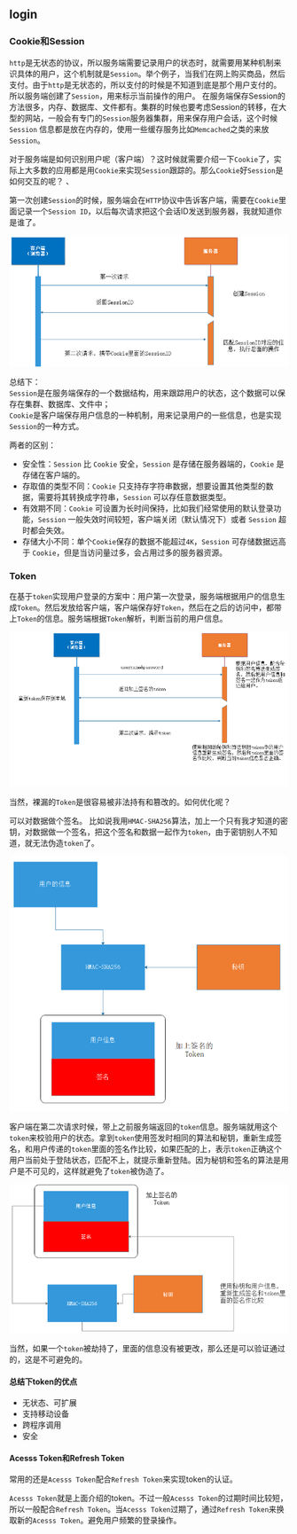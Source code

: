 ## login

### Cookie和Session

`http`是无状态的协议，所以服务端需要记录用户的状态时，就需要用某种机制来识具体的用户，这个机制就是`Session`。举个例子，当我们在网上购买商品，然后支付。由于`http`是无状态的，所以支付的时候是不知道到底是那个用户支付的。所以服务端创建了`Session`，用来标示当前操作的用户。
在服务端保存Session的方法很多，内存、数据库、文件都有。集群的时候也要考虑Session的转移，在大型的网站，一般会有专门的`Session`服务器集群，用来保存用户会话，这个时候 `Session` 信息都是放在内存的，使用一些缓存服务比如`Memcached`之类的来放 `Session`。   

对于服务端是如何识别用户呢（客户端）？这时候就需要介绍一下`Cookie`了，实际上大多数的应用都是用`Cookie`来实现`Session`跟踪的。那么`Cookie`好`Session`是如何交互的呢？  、

第一次创建`Session`的时候，服务端会在`HTTP`协议中告诉客户端，需要在`Cookie`里面记录一个`Session ID`，以后每次请求把这个会话ID发送到服务器，我就知道你是谁了。   

![bufio](images/login-session.png?raw=true)

总结下：  
`Session`是在服务端保存的一个数据结构，用来跟踪用户的状态，这个数据可以保存在集群、数据库、文件中；  
`Cookie`是客户端保存用户信息的一种机制，用来记录用户的一些信息，也是实现`Session`的一种方式。  

两者的区别：  

- 安全性：`Session` 比 `Cookie` 安全，`Session` 是存储在服务器端的，`Cookie` 是存储在客户端的。  
- 存取值的类型不同：`Cookie` 只支持存字符串数据，想要设置其他类型的数据，需要将其转换成字符串，`Session` 可以存任意数据类型。  
- 有效期不同：`Cookie` 可设置为长时间保持，比如我们经常使用的默认登录功能，`Session` 一般失效时间较短，客户端关闭（默认情况下）或者 `Session` 超时都会失效。  
- 存储大小不同：单个`Cookie`保存的数据不能超过`4K`，`Session` 可存储数据远高于 `Cookie`，但是当访问量过多，会占用过多的服务器资源。  

### Token

在基于`token`实现用户登录的方案中：用户第一次登录，服务端根据用户的信息生成`Token`。然后发放给客户端，客户端保存好`Token`，然后在之后的访问中，都带上`Token`的信息。服务端根据`Token`解析，判断当前的用户信息。  

![bufio](images/login-token-process.png?raw=true)

当然，裸漏的`Token`是很容易被非法持有和篡改的。如何优化呢？  

可以对数据做个签名。 比如说我用`HMAC-SHA256`算法，加上一个只有我才知道的密钥，对数据做一个签名，把这个签名和数据一起作为`token`，由于密钥别人不知道，就无法伪造`token`了。  

![bufio](images/login-token.png?raw=true)

客户端在第二次请求时候，带上之前服务端返回的`token`信息。服务端就用这个`token`来校验用户的状态。拿到`token`使用签发时相同的算法和秘钥，重新生成签名，和用户传递的`token`里面的签名作比较，如果匹配的上，表示`token`正确这个用户当前处于登陆状态，匹配不上，就提示重新登陆。因为秘钥和签名的算法是用户是不可见的，这样就避免了`token`被伪造了。  

![bufio](images/login-token-sign.png?raw=true)

当然，如果一个`token`被劫持了，里面的信息没有被更改，那么还是可以验证通过的，这是不可避免的。  

#### 总结下token的优点

- 无状态、可扩展
- 支持移动设备
- 跨程序调用
- 安全


#### Acesss Token和Refresh Token

常用的还是`Acesss Token`配合`Refresh Token`来实现token的认证。  

`Acesss Token`就是上面介绍的token。不过一般`Acesss Token`的过期时间比较短，所以一般配合`Refresh Token`。当`Acesss Token`过期了，通过`Refresh Token`来换取新的`Acesss Token`。避免用户频繁的登录操作。  







